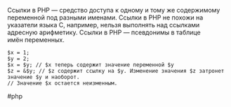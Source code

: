 Ссылки в PHP — средство доступа к одному и тому же содержимому переменной под разными именами. Ссылки в PHP не похожи на указатели языка C, например, нельзя выполнять над ссылками адресную арифметику. Cсылки в PHP — псевдонимы в таблице имён переменных.

```
$x = 1;
$y = 2;
$x = $y; // $x теперь содержит значение переменной $y
$z = &$y; // $z содержит ссылку на $y. Изменение значения $z затронет значение $y и наоборот.
// Значение $x остается неизменным.
```

#php
